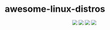 # awesome-linux-distros
<div align="center">
    <img src="https://awesome.re/badge.svg"></img>
    <img src="https://img.shields.io/github/stars/kolioaris/awesome-linux-distros"></img>
    <img src="https://img.shields.io/github/last-commit/kolioaris/awesome-linux-distros"></img>
    <img src="https://img.shields.io/github/license/kolioaris/awesome-linux-distros"></img>
</div>